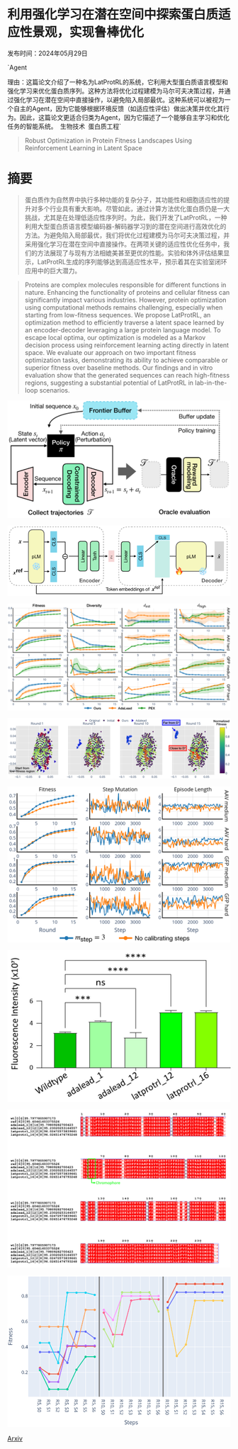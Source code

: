 # 利用强化学习在潜在空间中探索蛋白质适应性景观，实现鲁棒优化

发布时间：2024年05月29日

`Agent

理由：这篇论文介绍了一种名为LatProtRL的系统，它利用大型蛋白质语言模型和强化学习来优化蛋白质序列。这种方法将优化过程建模为马尔可夫决策过程，并通过强化学习在潜在空间中直接操作，以避免陷入局部最优。这种系统可以被视为一个自主的Agent，因为它能够根据环境反馈（如适应性评估）做出决策并优化其行为。因此，这篇论文更适合归类为Agent，因为它描述了一个能够自主学习和优化任务的智能系统。` `生物技术` `蛋白质工程`

> Robust Optimization in Protein Fitness Landscapes Using Reinforcement Learning in Latent Space

# 摘要

> 蛋白质作为自然界中执行多种功能的复杂分子，其功能性和细胞适应性的提升对多个行业具有重大影响。尽管如此，通过计算方法优化蛋白质仍是一大挑战，尤其是在处理低适应性序列时。为此，我们开发了LatProtRL，一种利用大型蛋白质语言模型编码器-解码器学习到的潜在空间进行高效优化的方法。为避免陷入局部最优，我们将优化过程建模为马尔可夫决策过程，并采用强化学习在潜在空间中直接操作。在两项关键的适应性优化任务中，我们的方法展现了与现有方法相媲美甚至更优的性能。实验和体外评估结果显示，LatProtRL生成的序列能够达到高适应性水平，预示着其在实验室闭环应用中的巨大潜力。

> Proteins are complex molecules responsible for different functions in nature. Enhancing the functionality of proteins and cellular fitness can significantly impact various industries. However, protein optimization using computational methods remains challenging, especially when starting from low-fitness sequences. We propose LatProtRL, an optimization method to efficiently traverse a latent space learned by an encoder-decoder leveraging a large protein language model. To escape local optima, our optimization is modeled as a Markov decision process using reinforcement learning acting directly in latent space. We evaluate our approach on two important fitness optimization tasks, demonstrating its ability to achieve comparable or superior fitness over baseline methods. Our findings and in vitro evaluation show that the generated sequences can reach high-fitness regions, suggesting a substantial potential of LatProtRL in lab-in-the-loop scenarios.

![利用强化学习在潜在空间中探索蛋白质适应性景观，实现鲁棒优化](../../../paper_images/2405.18986/x1.png)

![利用强化学习在潜在空间中探索蛋白质适应性景观，实现鲁棒优化](../../../paper_images/2405.18986/x2.png)

![利用强化学习在潜在空间中探索蛋白质适应性景观，实现鲁棒优化](../../../paper_images/2405.18986/x3.png)

![利用强化学习在潜在空间中探索蛋白质适应性景观，实现鲁棒优化](../../../paper_images/2405.18986/x4.png)

![利用强化学习在潜在空间中探索蛋白质适应性景观，实现鲁棒优化](../../../paper_images/2405.18986/x5.png)

![利用强化学习在潜在空间中探索蛋白质适应性景观，实现鲁棒优化](../../../paper_images/2405.18986/gfp_invitro.jpg)

![利用强化学习在潜在空间中探索蛋白质适应性景观，实现鲁棒优化](../../../paper_images/2405.18986/seqalign.jpg)

![利用强化学习在潜在空间中探索蛋白质适应性景观，实现鲁棒优化](../../../paper_images/2405.18986/traj.png)

[Arxiv](https://arxiv.org/abs/2405.18986)